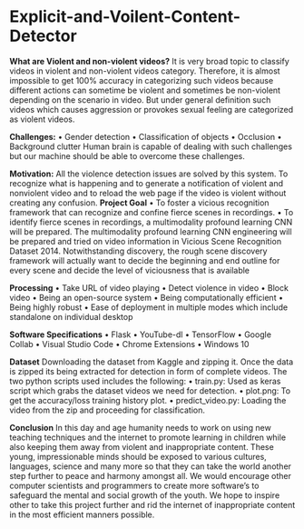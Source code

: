 # Explicit-and-Voilent-Content-Detector


**What are Violent and non-violent videos?**
It is very broad topic to classify videos in violent and non-violent videos category. Therefore, it is almost impossible to get 100% accuracy in categorizing such videos because different actions can sometime be violent and sometimes be non-violent depending on the scenario in video. But under general definition such videos which causes aggression or provokes sexual feeling are categorized as violent videos.



**Challenges:**
•	Gender detection
•	Classification of objects
•	Occlusion
•	Background clutter
Human brain is capable of dealing with such challenges but our machine should be able to overcome these challenges.



**Motivation:**
                  All the violence detection issues are solved by this system. To recognize what is happening and to generate a notification of violent and nonviolent video and to reload the web page if the video is violent without creating any confusion. 
**Project Goal**
•	To foster a vicious recognition framework that can recognize and confine fierce scenes in recordings. 
•	To identify fierce scenes in recordings, a multimodality profound learning CNN will be prepared. The multimodality profound learning CNN engineering will be prepared and tried on video information in Vicious Scene Recognition Dataset 2014. Notwithstanding discovery, the rough scene discovery framework will actually want to decide the beginning and end outline for every scene and decide the level of viciousness that is available


**Processing**
•	Take URL of video playing
•	Detect violence in video
•	Block video
•	Being an open-source system
•	Being computationally efficient
•	Being highly robust
•	Ease of deployment in multiple modes which include standalone on individual desktop


**Software Specifications**
•	Flask
•	YouTube-dl
•	TensorFlow
•	Google Collab
•	Visual Studio Code
•	Chrome Extensions
•	Windows 10 


**Dataset**
Downloading the dataset from Kaggle and zipping it. Once the data is zipped its being extracted for detection in form of complete videos. 
The two python scripts used includes the following: 
•	train.py: Used as keras script which grabs the dataset videos we need for detection. 
•	plot.png: To get the accuracy/loss training history plot. 
•	predict_video.py: Loading the video from the zip and proceeding for classification. 



**Conclusion**
In this day and age humanity needs to work on using new teaching techniques and the internet to promote learning in children while also keeping them away from violent and inappropriate content. These young, impressionable minds should be exposed to various cultures, languages, science and many more so that they can take the world another step further to peace and harmony amongst all. We would encourage other computer scientists and programmers to create more software’s to safeguard the mental and social growth of the youth. We hope to inspire other to take this project further and rid the internet of inappropriate content in the most efficient manners possible.




